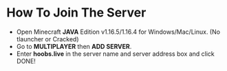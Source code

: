 
# How To Join The Server


* Open Minecraft **JAVA** Edition v1.16.5/1.16.4 for Windows/Mac/Linux. (No tlauncher or Cracked)
* Go to **MULTIPLAYER** then **ADD SERVER**. 
* Enter **hoobs.live** in the server name and server address box and click DONE!
